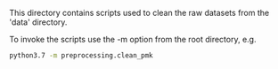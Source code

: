 This directory contains scripts used to clean the raw datasets from the 'data' directory.

To invoke the scripts use the -m option from the root directory, e.g.
```zsh
python3.7 -m preprocessing.clean_pmk
```
